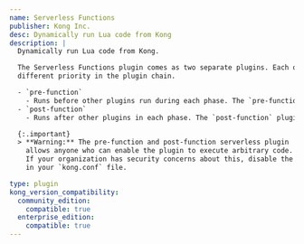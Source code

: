 ```yaml
---
name: Serverless Functions
publisher: Kong Inc.
desc: Dynamically run Lua code from Kong
description: |
  Dynamically run Lua code from Kong.

  The Serverless Functions plugin comes as two separate plugins. Each one runs with a
  different priority in the plugin chain.

  - `pre-function`
    - Runs before other plugins run during each phase. The `pre-function` plugin can be applied to individual services, routes, or globally.
  - `post-function`
    - Runs after other plugins in each phase. The `post-function` plugin can be applied to individual services, routes, or globally.

  {:.important}
  > **Warning:** The pre-function and post-function serverless plugin
    allows anyone who can enable the plugin to execute arbitrary code.
    If your organization has security concerns about this, disable the plugin
    in your `kong.conf` file.

type: plugin
kong_version_compatibility:
  community_edition:
    compatible: true
  enterprise_edition:
    compatible: true
---
```

